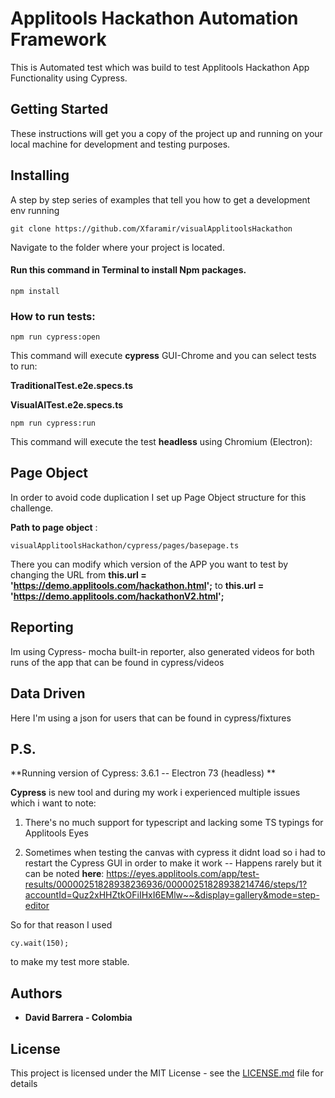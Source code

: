 # Applitools Hackathon Automation Framework

This is Automated test which was build to test Applitools Hackathon App Functionality using Cypress.

## Getting Started

These instructions will get you a copy of the project up and running on your local machine for development and testing purposes.

## Installing

A step by step series of examples that tell you how to get a development env running

```
git clone https://github.com/Xfaramir/visualApplitoolsHackathon
```

Navigate to the folder where your project is located.

#### Run this command in Terminal to install Npm packages.

```
npm install
```

### How to run tests:

```
npm run cypress:open
```

This command will execute **cypress** GUI-Chrome and you can select tests to run:

**TraditionalTest.e2e.specs.ts**

**VisualAITest.e2e.specs.ts**

```
npm run cypress:run
```

This command will execute the test **headless** using Chromium (Electron):

## Page Object

In order to avoid code duplication I set up Page Object structure for this challenge.

**Path to page object** :

```
visualApplitoolsHackathon/cypress/pages/basepage.ts
```

There you can modify which version of the APP you want to test by changing the URL
from 
**this.url = 'https://demo.applitools.com/hackathon.html';**
to 
**this.url = 'https://demo.applitools.com/hackathonV2.html';**

## Reporting

Im using Cypress- mocha built-in reporter, also generated videos for both runs of the app that can be found in cypress/videos

## Data Driven

Here I'm using a json for users that can be found in cypress/fixtures

## P.S.

**Running version of Cypress: 3.6.1 -- Electron 73 (headless) **

**Cypress** is new tool and during my work i experienced multiple issues which i want to note:

1.  There's no much support for typescript and lacking some TS typings for Applitools Eyes

2.  Sometimes when testing the canvas with cypress it didnt load so i had to restart the Cypress GUI in order to make it work -- Happens rarely but it can be noted **here**: https://eyes.applitools.com/app/test-results/00000251828938236936/00000251828938214746/steps/1?accountId=Quz2xHHZtkOFiIHxI6EMlw~~&display=gallery&mode=step-editor

So for that reason I used

```
cy.wait(150);
```


to make my test more stable.

## Authors

- **David Barrera - Colombia**

## License

This project is licensed under the MIT License - see the [LICENSE.md](LICENSE.md) file for details
```
